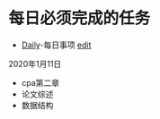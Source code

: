 # 每日必须完成的任务

- [Daily](https://xtj2020.top/frame/DP/Daily.html)-每日事项 [edit](./frame/DP/Daily.md)

2020年1月11日
- cpa第二章
- 论文综述
- 数据结构
